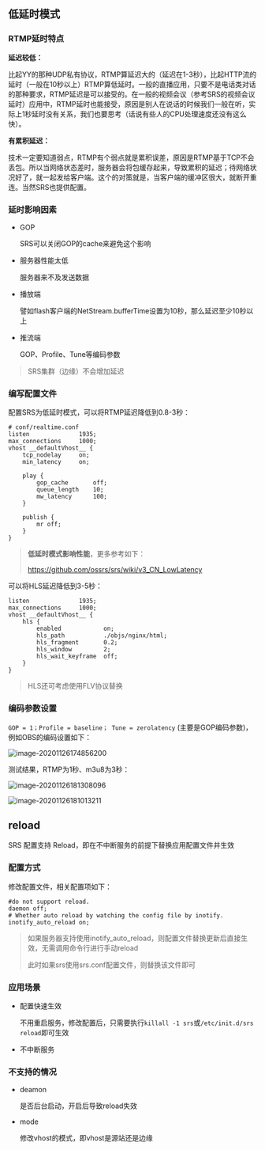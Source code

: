 ## 低延时模式

### RTMP延时特点

**延迟较低：**

比起YY的那种UDP私有协议，RTMP算延迟大的（延迟在1-3秒），比起HTTP流的延时（一般在10秒以上）RTMP算低延时。一般的直播应用，只要不是电话类对话的那种要求，RTMP延迟是可以接受的。在一般的视频会议（参考SRS的视频会议延时）应用中，RTMP延时也能接受，原因是别人在说话的时候我们一般在听，实际上1秒延时没有关系，我们也要思考（话说有些人的CPU处理速度还没有这么快）。

**有累积延迟：**

技术一定要知道弱点，RTMP有个弱点就是累积误差，原因是RTMP基于TCP不会丢包。所以当网络状态差时，服务器会将包缓存起来，导致累积的延迟；待网络状况好了，就一起发给客户端。这个的对策就是，当客户端的缓冲区很大，就断开重连。当然SRS也提供配置。



### 延时影响因素

- GOP

    SRS可以关闭GOP的cache来避免这个影响

- 服务器性能太低

    服务器来不及发送数据

- 播放端

    譬如flash客户端的NetStream.bufferTime设置为10秒，那么延迟至少10秒以上

- 推流端

    GOP、Profile、Tune等编码参数

>  SRS集群（边缘）不会增加延迟



### 编写配置文件

配置SRS为低延时模式，可以将RTMP延迟降低到0.8-3秒：

```shell
# conf/realtime.conf
listen              1935;
max_connections     1000;
vhost __defaultVhost__ {
    tcp_nodelay     on;
    min_latency     on;

    play {
        gop_cache       off;
        queue_length    10;
        mw_latency      100;
    }

    publish {
        mr off;
    }
}
```

> **低延时模式影响性能**，更多参考如下：
>
> https://github.com/ossrs/srs/wiki/v3_CN_LowLatency



可以将HLS延迟降低到3-5秒：

```shell
listen              1935;
max_connections     1000;
vhost __defaultVhost__ {
    hls {
        enabled            on;
        hls_path           ./objs/nginx/html;
        hls_fragment       0.2;
        hls_window         2;
        hls_wait_keyframe  off;
    }
}
```

> HLS还可考虑使用FLV协议替换



### 编码参数设置

`GOP = 1；Profile = baseline； Tune = zerolatency` (主要是GOP编码参数)，例如OBS的编码设置如下：

![image-20201126174856200](https://img-note.langyastudio.com/20201126174856.png?x-oss-process=style/watermark)



测试结果，RTMP为1秒、m3u8为3秒：

![image-20201126181308096](https://img-note.langyastudio.com/20201126181308.png?x-oss-process=style/watermark)

![image-20201126181013211](https://img-note.langyastudio.com/20201126181013.png?x-oss-process=style/watermark)



## reload

SRS 配置支持 Reload，即在不中断服务的前提下替换应用配置文件并生效

### 配置方式

修改配置文件，相关配置项如下：

```shell
#do not support reload.
daemon off;
# Whether auto reload by watching the config file by inotify.
inotify_auto_reload on;
```

> 如果服务器支持使用inotify_auto_reload，则配置文件替换更新后直接生效，无需调用命令行进行手动reload
>
> 此时如果srs使用srs.conf配置文件，则替换该文件即可



### 应用场景

- 配置快速生效

    不用重启服务，修改配置后，只需要执行`killall -1 srs`或`/etc/init.d/srs reload`即可生效

- 不中断服务

    

### 不支持的情况

- deamon

    是否后台启动，开启后导致reload失效

- mode

    修改vhost的模式，即vhost是源站还是边缘
